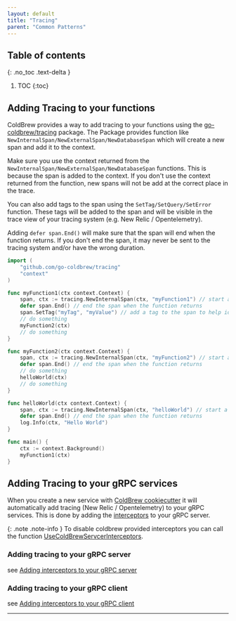 ```yaml
---
layout: default
title: "Tracing"
parent: "Common Patterns"
---
```

## Table of contents
{: .no_toc .text-delta }

1. TOC
{:toc}

## Adding Tracing to your functions

ColdBrew provides a way to add tracing to your functions using the [go-coldbrew/tracing] package. The Package provides function like `NewInternalSpan/NewExternalSpan/NewDatabaseSpan` which will create a new span and add it to the context.

Make sure you use the context returned from the `NewInternalSpan/NewExternalSpan/NewDatabaseSpan` functions. This is because the span is added to the context. If you don't use the context returned from the function, new spans will not be add at the correct place in the trace.

You can also add tags to the span using the `SetTag/SetQuery/SetError` function. These tags will be added to the span and will be visible in the trace view of your tracing system (e.g. New Relic / Opentelemetry).

Adding `defer span.End()` will make sure that the span will end when the function returns. If you don't end the span, it may never be sent to the tracing system and/or have the wrong duration.

```go
import (
    "github.com/go-coldbrew/tracing"
    "context"
)

func myFunction1(ctx context.Context) {
    span, ctx := tracing.NewInternalSpan(ctx, "myFunction1") // start a new span for this function
    defer span.End() // end the span when the function returns
    span.SetTag("myTag", "myValue") // add a tag to the span to help identify it in the trace view of your tracing system (e.g. Jaeger)
    // do something
    myFunction2(ctx)
    // do something
}

func myFunction2(ctx context.Context) {
    span, ctx := tracing.NewInternalSpan(ctx, "myFunction2") // start a new span for this function
    defer span.End() // end the span when the function returns
    // do something
    helloWorld(ctx)
    // do something
}

func helloWorld(ctx context.Context) {
    span, ctx := tracing.NewInternalSpan(ctx, "helloWorld") // start a new span for this function
    defer span.End() // end the span when the function returns
    log.Info(ctx, "Hello World")
}

func main() {
    ctx := context.Background()
    myFunction1(ctx)
}
```

## Adding Tracing to your gRPC services
When you create a new service with [ColdBrew cookiecutter] it will automatically add tracing (New Relic / Opentelemetry) to your gRPC services. This is done by adding the [interceptors] to your gRPC server.

{: .note .note-info }
To disable coldbrew provided interceptors you can call the function [UseColdBrewServcerInterceptors].

### Adding tracing to your gRPC server

see [Adding interceptors to your gRPC server]

### Adding tracing to your gRPC client

see [Adding interceptors to your gRPC client]

---

[TraceId interceptor]: https://pkg.go.dev/github.com/go-coldbrew/interceptors#TraceIdInterceptor
[go-coldbrew/tracing]: https://pkg.go.dev/github.com/go-coldbrew/tracing
[ColdBrew cookiecutter]: /getting-started
[interceptors]: https://pkg.go.dev/github.com/go-coldbrew/interceptors
[UseColdBrewServcerInterceptors]: https://pkg.go.dev/github.com/go-coldbrew/interceptors#UseColdBrewServerInterceptors
[Default Client Interceptors]: https://pkg.go.dev/github.com/go-coldbrew/interceptors#DefaultClientInterceptors
[Default Interceptors]: https://pkg.go.dev/github.com/go-coldbrew/interceptors#DefaultInterceptors
[Adding interceptors to your gRPC server]: /patterns/interceptors#adding-interceptors-to-your-grpc-server
[Adding interceptors to your gRPC client]: /patterns/interceptors#adding-interceptors-to-your-grpc-client
